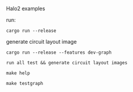 Halo2 examples

run:
```shell
cargo run --release
```
generate circuit layout image
```shell
cargo run --release --features dev-graph

run all test && generate circuit layout images
```

```shell
make help

make testgraph
```